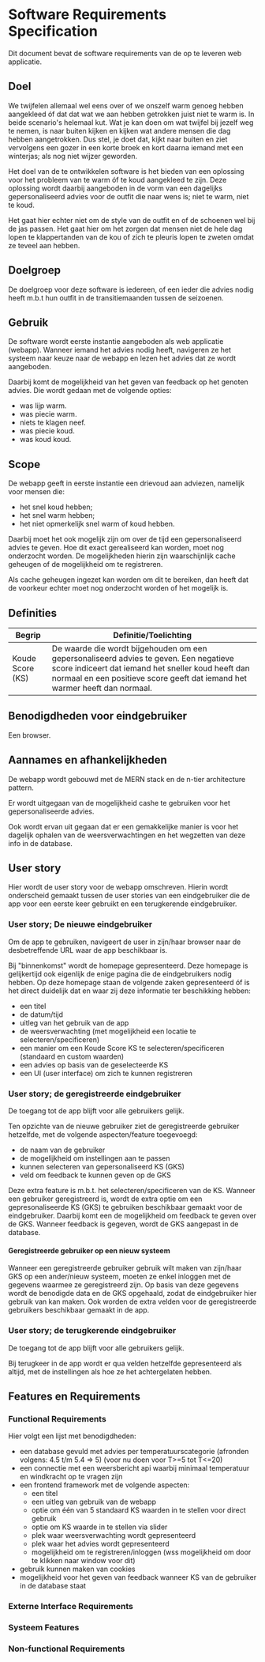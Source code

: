 # Software Requirements Specification
Dit document bevat de software requirements van de op te leveren web applicatie.


## Doel
We twijfelen allemaal wel eens over of we onszelf warm genoeg hebben aangekleed óf dat dat wat we aan hebben getrokken juist niet te warm is. In beide scenario's helemaal kut. Wat je kan doen om wat twijfel bij jezelf weg te nemen, is naar buiten kijken en kijken wat andere mensen die dag hebben aangetrokken. Dus stel, je doet dat, kijkt naar buiten en ziet vervolgens een gozer in een korte broek en kort daarna iemand met een winterjas; als nog niet wijzer geworden.

Het doel van de te ontwikkelen software is het bieden van een oplossing voor het probleem van te warm óf te koud aangekleed te zijn. Deze oplossing wordt daarbij aangeboden in de vorm van een dagelijks gepersonaliseerd advies voor de outfit die naar wens is; niet te warm, niet te koud.

Het gaat hier echter niet om de style van de outfit en of de schoenen wel bij de jas passen. Het gaat hier om het zorgen dat mensen niet de hele dag lopen te klappertanden van de kou of zich te pleuris lopen te zweten omdat ze teveel aan hebben.

## Doelgroep
De doelgroep voor deze software is iedereen, of een ieder die advies nodig heeft m.b.t hun outfit in de transitiemaanden tussen de seizoenen. 

## Gebruik
De software wordt eerste instantie aangeboden als web applicatie (webapp). Wanneer iemand het advies nodig heeft, navigeren ze het systeem naar keuze naar de webapp en lezen het advies dat ze wordt aangeboden.

Daarbij komt de mogelijkheid van het geven van feedback op het genoten advies. Die wordt gedaan met de volgende opties:
- was lijp warm.
- was piecie warm.
- niets te klagen neef.
- was piecie koud.
- was koud koud.

## Scope
De webapp geeft in eerste instantie een drievoud aan adviezen, namelijk voor mensen die:
- het snel koud hebben;
- het snel warm hebben;
- het niet opmerkelijk snel warm of koud hebben.

Daarbij moet het ook mogelijk zijn om over de tijd een gepersonaliseerd advies te geven. Hoe dit exact gerealiseerd kan worden, moet nog onderzocht worden. De mogelijkheden hierin zijn waarschijnlijk cache geheugen of de mogelijkheid om te registreren. 

Als cache geheugen ingezet kan worden om dit te bereiken, dan heeft dat de voorkeur echter moet nog onderzocht worden of het mogelijk is.

## Definities

|Begrip|Definitie/Toelichting|
|------|---------------------|
|Koude Score (KS)|De waarde die wordt bijgehouden om een gepersonaliseerd advies te geven. Een negatieve score indiceert dat iemand het sneller koud heeft dan normaal en een positieve score geeft dat iemand het warmer heeft dan normaal.


## Benodigdheden voor eindgebruiker
Een browser.

## Aannames en afhankelijkheden
De webapp wordt gebouwd met de MERN stack en de n-tier architecture pattern.

Er wordt uitgegaan van de mogelijkheid cashe te gebruiken voor het gepersonaliseerde advies.

Ook wordt ervan uit gegaan dat er een gemakkelijke manier is voor het dagelijk ophalen van de weersverwachtingen en het wegzetten van deze info in de database.

## User story
Hier wordt de user story voor de webapp omschreven. Hierin wordt onderscheid gemaakt tussen de user stories van een eindgebruiker die de app voor een eerste keer gebruikt en een terugkerende eindgebruiker.

### User story; De nieuwe eindgebruiker
Om de app te gebruiken, navigeert de user in zijn/haar browser naar de desbetreffende URL waar de app beschikbaar is.

Bij "binnenkomst" wordt de homepage gepresenteerd. Deze homepage is gelijkertijd ook eigenlijk de enige pagina die de eindgebruikers nodig hebben. Op deze homepage staan de volgende zaken gepresenteerd óf is het direct duidelijk dat en waar zij deze informatie ter beschikking hebben:
-   een titel
-   de datum/tijd
-   uitleg van het gebruik van de app
-   de weersverwachting (met mogelijkheid een locatie te selecteren/specificeren)
-   een manier om een Koude Score KS te selecteren/specificeren (standaard en custom waarden)
-   een advies op basis van de geselecteerde KS
-   een UI (user interface) om zich te kunnen registreren

### User story; de geregistreerde eindgebruiker
De toegang tot de app blijft voor alle gebruikers gelijk.

Ten opzichte van de nieuwe gebruiker ziet de geregistreerde gebruiker hetzelfde, met de volgende aspecten/feature toegevoegd:
-   de naam van de gebruiker
-   de mogelijkheid om instellingen aan te passen
-   kunnen selecteren van gepersonaliseerd KS (GKS)
-   veld om feedback te kunnen geven op de GKS

Deze extra feature is m.b.t. het selecteren/specificeren van de KS. Wanneer een gebruiker geregistreerd is, wordt de extra optie om een gepresonaliseerde KS (GKS) te gebruiken beschikbaar gemaakt voor de eindgebruiker. Daarbij komt een de mogelijkheid om feedback te geven over de GKS. Wanneer feedback is gegeven, wordt de GKS aangepast in de database.

#### Geregistreerde gebruiker op een nieuw systeem
Wanneer een geregistreerde gebruiker gebruik wilt maken van zijn/haar GKS op een ander/nieuw systeem, moeten ze enkel inloggen met de gegevens waarmee ze geregistreerd zijn. Op basis van deze gegevens wordt de benodigde data en de GKS opgehaald, zodat de eindgebruiker hier gebruik van kan maken. Ook worden de extra velden voor de geregistreerde gebruikers beschikbaar gemaakt in de app.

### User story; de terugkerende eindgebruiker
De toegang tot de app blijft voor alle gebruikers gelijk.

Bij terugkeer in de app wordt er qua velden hetzelfde gepresenteerd als altijd, met de instellingen als hoe ze het achtergelaten hebben.

## Features en Requirements

### Functional Requirements
Hier volgt een lijst met benodigdheden:
-   een database gevuld met advies per temperatuurscategorie (afronden volgens: 4.5 t/m 5.4 => 5) (voor nu doen voor T>=5 tot T<=20)
-   een connectie met een weersbericht api waarbij minimaal temperatuur en windkracht op te vragen zijn
-   een frontend framework met de volgende aspecten:
    -   een titel
    -   een uitleg van gebruik van de webapp
    -   optie om één van 5 standaard KS waarden in te stellen voor direct gebruik
    -   optie om KS waarde in te stellen via slider
    -   plek waar weersverwachting wordt gepresenteerd
    -   plek waar het advies wordt gepresenteerd
    -   mogelijkheid om te registreren/inloggen (wss mogelijkheid om door te klikken naar window voor dit)
-   gebruik kunnen maken van cookies
-   mogelijkheid voor het geven van feedback wanneer KS van de gebruiker in de database staat


### Externe Interface Requirements

### Systeem Features

### Non-functional Requirements
